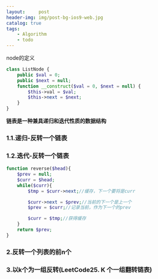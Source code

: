 ```yaml
---
layout:     post
header-img: img/post-bg-ios9-web.jpg
catalog: true
tags:
    - Algorithm
    - todo
---
```




node的定义
```php
class ListNode {
    public $val = 0;
    public $next = null;
    function __construct($val = 0, $next = null) {
        $this->val = $val;
        $this->next = $next;
    }
}
```


**链表是一种兼具递归和迭代性质的数据结构**


### 1.1.递归-反转一个链表


### 1.2.迭代-反转一个链表
```php
function reverse($head){
    $prev = null;
    $curr = $head;
    while($curr){
        $tmp = $curr->next;//缓存，下一个要将是curr

        $curr->next = $prev;//当前的下一个是上一个
        $prev = $curr;//记录当前，作为下一个的prev

        $curr = $tmp;//获得缓存
    }
    return $prev;
}
```


### 2.反转一个列表的前n个


### 3.以k个为一组反转(LeetCode25. K 个一组翻转链表)



